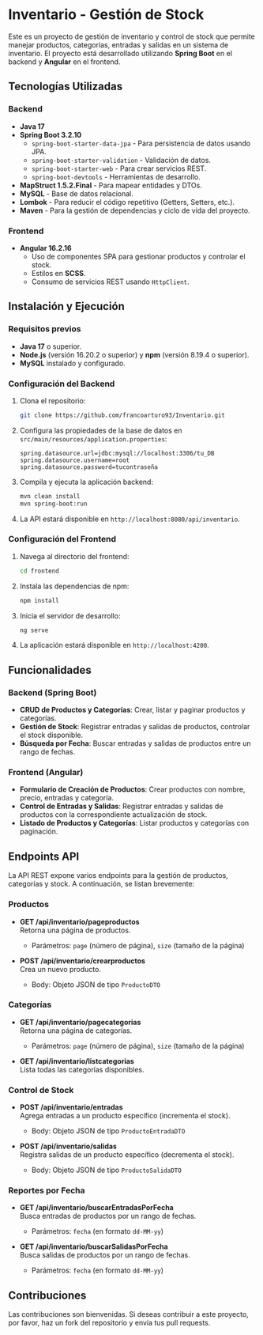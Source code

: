 # Inventario - Gestión de Stock

Este es un proyecto de gestión de inventario y control de stock que permite manejar productos, categorías, entradas y salidas en un sistema de inventario. El proyecto está desarrollado utilizando **Spring Boot** en el backend y **Angular** en el frontend.

## Tecnologías Utilizadas

### Backend
- **Java 17**
- **Spring Boot 3.2.10**
  - `spring-boot-starter-data-jpa` - Para persistencia de datos usando JPA.
  - `spring-boot-starter-validation` - Validación de datos.
  - `spring-boot-starter-web` - Para crear servicios REST.
  - `spring-boot-devtools` - Herramientas de desarrollo.
- **MapStruct 1.5.2.Final** - Para mapear entidades y DTOs.
- **MySQL** - Base de datos relacional.
- **Lombok** - Para reducir el código repetitivo (Getters, Setters, etc.).
- **Maven** - Para la gestión de dependencias y ciclo de vida del proyecto.
  
### Frontend
- **Angular 16.2.16**
  - Uso de componentes SPA para gestionar productos y controlar el stock.
  - Estilos en **SCSS**.
  - Consumo de servicios REST usando `HttpClient`.

## Instalación y Ejecución

### Requisitos previos
- **Java 17** o superior.
- **Node.js** (versión 16.20.2 o superior) y **npm** (versión 8.19.4 o superior).
- **MySQL** instalado y configurado.

### Configuración del Backend

1. Clona el repositorio:
    ```bash
    git clone https://github.com/francoarturo93/Inventario.git
    ```

2. Configura las propiedades de la base de datos en `src/main/resources/application.properties`:
    ```properties
    spring.datasource.url=jdbc:mysql://localhost:3306/tu_DB
    spring.datasource.username=root
    spring.datasource.password=tucontraseña
    ```

3. Compila y ejecuta la aplicación backend:
    ```bash
    mvn clean install
    mvn spring-boot:run
    ```

4. La API estará disponible en `http://localhost:8080/api/inventario`.

### Configuración del Frontend

1. Navega al directorio del frontend:
    ```bash
    cd frontend
    ```

2. Instala las dependencias de npm:
    ```bash
    npm install
    ```

3. Inicia el servidor de desarrollo:
    ```bash
    ng serve
    ```

4. La aplicación estará disponible en `http://localhost:4200`.

## Funcionalidades

### Backend (Spring Boot)
- **CRUD de Productos y Categorías**: Crear, listar y paginar productos y categorías.
- **Gestión de Stock**: Registrar entradas y salidas de productos, controlar el stock disponible.
- **Búsqueda por Fecha**: Buscar entradas y salidas de productos entre un rango de fechas.

### Frontend (Angular)
- **Formulario de Creación de Productos**: Crear productos con nombre, precio, entradas y categoría.
- **Control de Entradas y Salidas**: Registrar entradas y salidas de productos con la correspondiente actualización de stock.
- **Listado de Productos y Categorías**: Listar productos y categorías con paginación.

## Endpoints API

La API REST expone varios endpoints para la gestión de productos, categorías y stock. A continuación, se listan brevemente:

### Productos
- **GET /api/inventario/pageproductos**  
  Retorna una página de productos.
  - Parámetros: `page` (número de página), `size` (tamaño de la página)

- **POST /api/inventario/crearproductos**  
  Crea un nuevo producto.
  - Body: Objeto JSON de tipo `ProductoDTO`
  
### Categorías
- **GET /api/inventario/pagecategorias**  
  Retorna una página de categorías.
  - Parámetros: `page` (número de página), `size` (tamaño de la página)
  
- **GET /api/inventario/listcategorias**  
  Lista todas las categorías disponibles.

### Control de Stock
- **POST /api/inventario/entradas**  
  Agrega entradas a un producto específico (incrementa el stock).
  - Body: Objeto JSON de tipo `ProductoEntradaDTO`

- **POST /api/inventario/salidas**  
  Registra salidas de un producto específico (decrementa el stock).
  - Body: Objeto JSON de tipo `ProductoSalidaDTO`

### Reportes por Fecha
- **GET /api/inventario/buscarEntradasPorFecha**  
  Busca entradas de productos por un rango de fechas.
  - Parámetros: `fecha` (en formato `dd-MM-yy`)

- **GET /api/inventario/buscarSalidasPorFecha**  
  Busca salidas de productos por un rango de fechas.
  - Parámetros: `fecha` (en formato `dd-MM-yy`)



## Contribuciones
Las contribuciones son bienvenidas. Si deseas contribuir a este proyecto, por favor, haz un fork del repositorio y envía tus pull requests.

